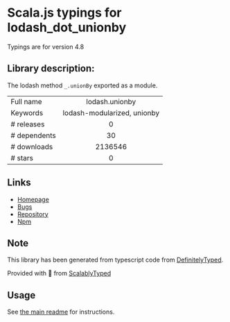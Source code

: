 
# Scala.js typings for lodash_dot_unionby

Typings are for version 4.8

## Library description:
The lodash method `_.unionBy` exported as a module.

|                    |                 |
| ------------------ | :-------------: |
| Full name          | lodash.unionby |
| Keywords           | lodash-modularized, unionby |
| # releases         | 0 |
| # dependents       | 30 |
| # downloads        | 2136546 |
| # stars            | 0 |

## Links
- [Homepage](https://lodash.com/)
- [Bugs](https://github.com/lodash/lodash/issues)
- [Repository](https://github.com/lodash/lodash)
- [Npm](https://www.npmjs.com/package/lodash.unionby)
    


## Note
This library has been generated from typescript code from [DefinitelyTyped](https://definitelytyped.org).

Provided with :purple_heart: from [ScalablyTyped](https://github.com/oyvindberg/ScalablyTyped)

## Usage
See [the main readme](../../readme.md) for instructions.


